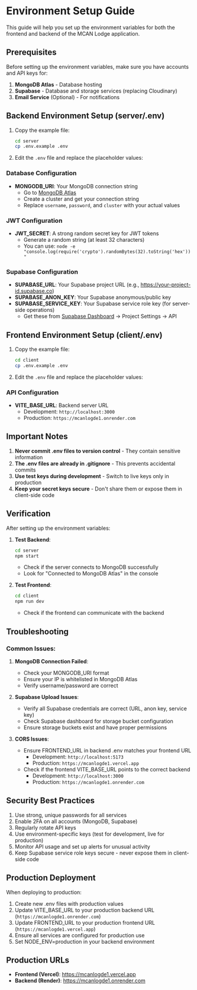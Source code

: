 # Environment Setup Guide

This guide will help you set up the environment variables for both the frontend and backend of the MCAN Lodge application.

## Prerequisites

Before setting up the environment variables, make sure you have accounts and API keys for:

1. **MongoDB Atlas** - Database hosting
2. **Supabase** - Database and storage services (replacing Cloudinary)
3. **Email Service** (Optional) - For notifications

## Backend Environment Setup (server/.env)

1. Copy the example file:
   ```bash
   cd server
   cp .env.example .env
   ```

2. Edit the `.env` file and replace the placeholder values:

### Database Configuration
- **MONGODB_URI**: Your MongoDB connection string
  - Go to [MongoDB Atlas](https://cloud.mongodb.com/)
  - Create a cluster and get your connection string
  - Replace `username`, `password`, and `cluster` with your actual values

### JWT Configuration
- **JWT_SECRET**: A strong random secret key for JWT tokens
  - Generate a random string (at least 32 characters)
  - You can use: `node -e "console.log(require('crypto').randomBytes(32).toString('hex'))"`

### Supabase Configuration
- **SUPABASE_URL**: Your Supabase project URL (e.g., https://your-project-id.supabase.co)
- **SUPABASE_ANON_KEY**: Your Supabase anonymous/public key
- **SUPABASE_SERVICE_KEY**: Your Supabase service role key (for server-side operations)
  - Get these from [Supabase Dashboard](https://supabase.com/dashboard) → Project Settings → API

## Frontend Environment Setup (client/.env)

1. Copy the example file:
   ```bash
   cd client
   cp .env.example .env
   ```

2. Edit the `.env` file and replace the placeholder values:

### API Configuration
- **VITE_BASE_URL**: Backend server URL
  - Development: `http://localhost:3000`
  - Production: `https://mcanlogde1.onrender.com`

## Important Notes

1. **Never commit .env files to version control** - They contain sensitive information
2. **The .env files are already in .gitignore** - This prevents accidental commits
3. **Use test keys during development** - Switch to live keys only in production
4. **Keep your secret keys secure** - Don't share them or expose them in client-side code

## Verification

After setting up the environment variables:

1. **Test Backend**:
   ```bash
   cd server
   npm start
   ```
   - Check if the server connects to MongoDB successfully
   - Look for "Connected to MongoDB Atlas" in the console

2. **Test Frontend**:
   ```bash
   cd client
   npm run dev
   ```
   - Check if the frontend can communicate with the backend

## Troubleshooting

### Common Issues:

1. **MongoDB Connection Failed**:
   - Check your MONGODB_URI format
   - Ensure your IP is whitelisted in MongoDB Atlas
   - Verify username/password are correct

2. **Supabase Upload Issues**:
   - Verify all Supabase credentials are correct (URL, anon key, service key)
   - Check Supabase dashboard for storage bucket configuration
   - Ensure storage buckets exist and have proper permissions

4. **CORS Issues**:
   - Ensure FRONTEND_URL in backend .env matches your frontend URL
     - Development: `http://localhost:5173`
     - Production: `https://mcanlogde1.vercel.app`
   - Check if the frontend VITE_BASE_URL points to the correct backend
     - Development: `http://localhost:3000`
     - Production: `https://mcanlogde1.onrender.com`

## Security Best Practices

1. Use strong, unique passwords for all services
2. Enable 2FA on all accounts (MongoDB, Supabase)
3. Regularly rotate API keys
4. Use environment-specific keys (test for development, live for production)
5. Monitor API usage and set up alerts for unusual activity
6. Keep Supabase service role keys secure - never expose them in client-side code

## Production Deployment

When deploying to production:

1. Create new .env files with production values
2. Update VITE_BASE_URL to your production backend URL (`https://mcanlogde1.onrender.com`)
3. Update FRONTEND_URL to your production frontend URL (`https://mcanlogde1.vercel.app`)
4. Ensure all services are configured for production use
5. Set NODE_ENV=production in your backend environment

## Production URLs

- **Frontend (Vercel)**: https://mcanlogde1.vercel.app
- **Backend (Render)**: https://mcanlogde1.onrender.com
